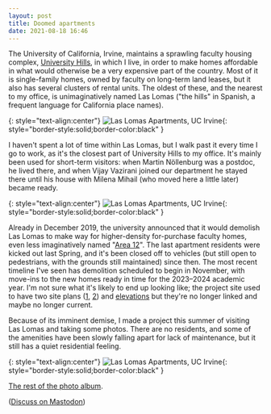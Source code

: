 ```yaml
---
layout: post
title: Doomed apartments
date: 2021-08-18 16:46
---
```

The University of California, Irvine, maintains a sprawling faculty housing complex, [University Hills](https://en.wikipedia.org/wiki/University_Hills,_Irvine), in which I live, in order to make homes affordable in what would otherwise be a very expensive part of the country. Most of it is single-family homes, owned by faculty on long-term land leases, but it also has several clusters of rental units. The oldest of these, and the nearest to my office, is unimaginatively named Las Lomas ("the hills" in Spanish, a frequent language for California place names).

{: style="text-align:center"}
![Las Lomas Apartments, UC Irvine](https://www.ics.uci.edu/~eppstein/pix/laslomas/C-m.jpg){: style="border-style:solid;border-color:black" }

I haven't spent a lot of time within Las Lomas, but I walk past it every time I go to work, as it's the closest part of University Hills to my office. It's mainly been used for short-term visitors: when Martin Nöllenburg was a postdoc, he lived there, and when Vijay Vazirani joined our department he stayed there until his house with Milena Mihail (who moved here a little later) became ready.

{: style="text-align:center"}
![Las Lomas Apartments, UC Irvine](https://www.ics.uci.edu/~eppstein/pix/laslomas/G-m.jpg){: style="border-style:solid;border-color:black" }

Already in December 2019, the university announced that it would demolish Las Lomas to make way for higher-density for-purchase faculty homes, even less imaginatively named "[Area 12](https://icha.uci.edu/area12/)". The last apartment residents were kicked out last Spring, and it's been closed off to vehicles (but still open to pedestrians, with the grounds still maintained) since then. The most recent timeline I've seen has demolition scheduled to begin in November, with move-ins to the new homes ready in time for the 2023–2024 academic year. I'm not sure what it's likely to end up looking like; the project site used to have two site plans ([1](https://icha.uci.edu/wp-content/uploads/2020/04/ICHA-PA12-CONCEPTUAL-SITE-PLAN-EXHIBIT_2020-04-27-with-Ortho-Image-at-150dpi-1.pdf), [2](https://icha.uci.edu/wp-content/uploads/2020/04/PA12-illustrative-L1.1_Illustrative-Site-Plan-2.pdf)) and [elevations](https://web.archive.org/web/20200922150048/https://icha.uci.edu/area12/) but they're no longer linked and maybe no longer current.

Because of its imminent demise, I made a project this summer of visiting Las Lomas and taking some photos. There are no residents, and some of the amenities have been slowly falling apart for lack of maintenance, but it still has a quiet residential feeling.

{: style="text-align:center"}
![Las Lomas Apartments, UC Irvine](https://www.ics.uci.edu/~eppstein/pix/laslomas/K-m.jpg){: style="border-style:solid;border-color:black" }

[The rest of the photo album](https://www.ics.uci.edu/~eppstein/pix/laslomas/).

([Discuss on Mastodon](https://mathstodon.xyz/@11011110/106779815577019752))